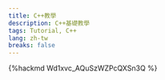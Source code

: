 ```yaml
---
title: C++教學
description: C++基礎教學
tags: Tutorial, C++
lang: zh-tw
breaks: false
---
```


<!-- Import CSS -->
{%hackmd Wd1xvc_AQuSzWZPcQXSn3Q %}